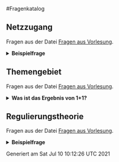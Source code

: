 #Fragenkatalog
## Netzzugang
Fragen aus der Datei [Fragen aus Vorlesung](./Fragenkatalog/00%20Netzzugang/Fragen%20aus%20Vorlesung.md).
<details><summary><b>Beispielfrage</b></summary>
<table><tr><td>

TODO
</td></tr></table>
</details>

## Themengebiet
Fragen aus der Datei [Fragen aus Vorlesung](./Fragenkatalog/00%20Themengebiet/Fragen%20aus%20Vorlesung.md).
<details><summary><b>Was ist das Ergebnis von 1+1?</b></summary>
<table><tr><td>

Die Antwort ist 2. Wenn man noch 40 addiert, kommt man auf 42.
</td></tr></table>
</details>

## Regulierungstheorie
Fragen aus der Datei [Fragen aus Vorlesung](./Fragenkatalog/01%20Regulierungstheorie/Fragen%20aus%20Vorlesung.md).
<details><summary><b>Beispielfrage</b></summary>
<table><tr><td>

TODO
</td></tr></table>
</details>



Generiert am Sat Jul 10 10:12:26 UTC 2021
